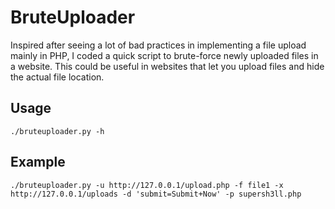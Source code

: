 # BruteUploader
Inspired after seeing a lot of bad practices in implementing a file upload mainly in PHP, I coded a quick script to brute-force newly uploaded files in a website. This could be useful in websites that let you upload files and hide the actual file location.

## Usage
`./bruteuploader.py -h`

## Example
`./bruteuploader.py -u http://127.0.0.1/upload.php -f file1 -x http://127.0.0.1/uploads -d 'submit=Submit+Now' -p supersh3ll.php`
